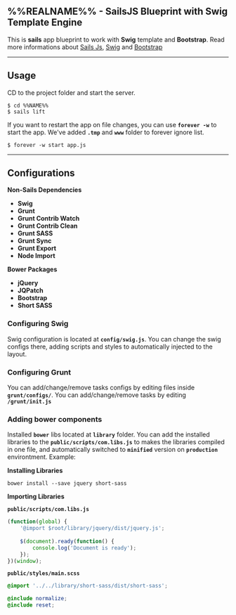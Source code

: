 ## **%%REALNAME%% - SailsJS Blueprint with Swig Template Engine**

This is **sails** app blueprint to work with **Swig** template and **Bootstrap**.
Read more informations about [Sails Js](http://sailsjs.org), [Swig](http://paularmstrong.github.io/swig/) and [Bootstrap](http://getbootstrap.com)

***
## **Usage**

CD to the project folder and start the server.

```
$ cd %%NAME%%
$ sails lift
```

If you want to restart the app on file changes, you can use **`forever -w`** to start the app.
We've added **`.tmp`** and **`www`** folder to forever ignore list.

```
$ forever -w start app.js
```

***
## **Configurations**

**Non-Sails Dependencies**

* **Swig**
* **Grunt**
* **Grunt Contrib Watch**
* **Grunt Contrib Clean**
* **Grunt SASS**
* **Grunt Sync**
* **Grunt Export**
* **Node Import**

**Bower Packages**

* **jQuery**
* **JQPatch**
* **Bootstrap**
* **Short SASS**


### **Configuring Swig**

Swig configuration is located at **`config/swig.js`**. You can change the swig configs there, adding scripts and styles
to automatically injected to the layout.

### **Configuring Grunt**

You can add/change/remove tasks configs by editing files inside **`grunt/configs/`**.
You can add/change/remove tasks by editing **`/grunt/init.js`**
 
### **Adding bower components**

Installed **`bower`** libs located at **`library`** folder.
You can add the installed libraries to the **`public/scripts/com.libs.js`** to makes the libraries compiled in one file, and
automatically switched to **`minified`** version on **`production`** environtment. Example:

**Installing Libraries**

```
bower install --save jquery short-sass
```

**Importing Libraries**

**`public/scripts/com.libs.js`**

```js
(function(global) {
	'@import $root/library/jquery/dist/jquery.js';
	
	$(document).ready(function() {
		console.log('Document is ready');
	});
})(window);
```

**`public/styles/main.scss`**

```scss
@import '../../library/short-sass/dist/short-sass';

@include normalize;
@include reset;
```
